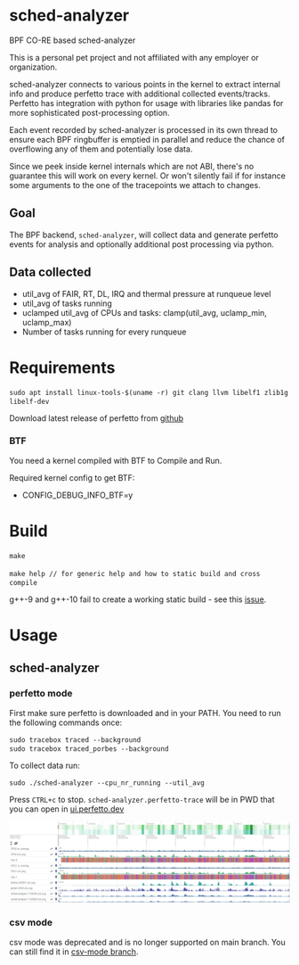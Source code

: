# sched-analyzer

BPF CO-RE based sched-analyzer

This is a personal pet project and not affiliated with any employer
or organization.

sched-analyzer connects to various points in the kernel to extract internal
info and produce perfetto trace with additional collected events/tracks.
Perfetto has integration with python for usage with libraries like pandas for
more sophisticated post-processing option.

Each event recorded by sched-analyzer is processed in its own thread to ensure
each BPF ringbuffer is emptied in parallel and reduce the chance of overflowing
any of them and potentially lose data.

Since we peek inside kernel internals which are not ABI, there's no guarantee
this will work on every kernel. Or won't silently fail if for instance some
arguments to the one of the tracepoints we attach to changes.

## Goal

The BPF backend, `sched-analyzer`, will collect data and generate perfetto
events for analysis and optionally additional post processing via python.

## Data collected

* util_avg of FAIR, RT, DL, IRQ and thermal pressure at runqueue level
* util_avg of tasks running
* uclamped util_avg of CPUs and tasks: clamp(util_avg, uclamp_min, uclamp_max)
* Number of tasks running for every runqueue


# Requirements

```
sudo apt install linux-tools-$(uname -r) git clang llvm libelf1 zlib1g libelf-dev
```

Download latest release of perfetto from [github](https://github.com/google/perfetto/releases/)

### BTF

You need a kernel compiled with BTF to Compile and Run.

Required kernel config to get BTF:

- CONFIG_DEBUG_INFO_BTF=y

# Build

```
make

make help // for generic help and how to static build and cross compile
```

g++-9 and g++-10 fail to create a working static build - see this [issue](https://github.com/google/perfetto/issues/549).

# Usage

## sched-analyzer

### perfetto mode

First make sure perfetto is downloaded and in your PATH. You need to run the
following commands once:

```
sudo tracebox traced --background
sudo tracebox traced_porbes --background

```

To collect data run:

```
sudo ./sched-analyzer --cpu_nr_running --util_avg
```

Press `CTRL+c` to stop. `sched-analyzer.perfetto-trace` will be in PWD that you
can open in [ui.perfetto.dev](https://ui.perfetto.dev)

![perfetto-screenshot](screenshots/sched-analyzer-perfetto.jpeg?raw=true)

### csv mode

csv mode was deprecated and is no longer supported on main branch. You can
still find it in [csv-mode branch](https://github.com/qais-yousef/sched-analyzer/tree/csv-mode).
